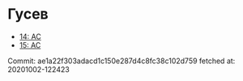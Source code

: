 # Гусев
- [14: AC](14.md)
- [15: AC](15.md)

Commit: ae1a22f303adacd1c150e287d4c8fc38c102d759
 fetched at: 20201002-122423
